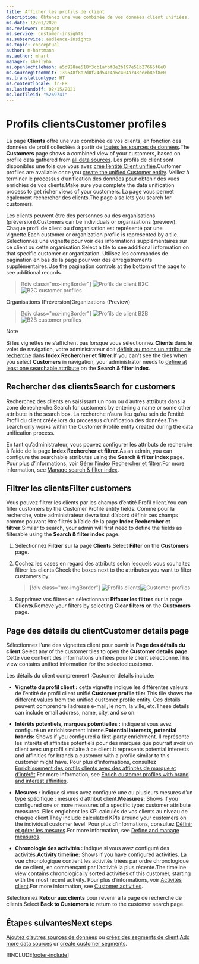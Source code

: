 ```yaml
---
title: Afficher les profils de client
description: Obtenez une vue combinée de vos données client unifiées.
ms.date: 12/01/2020
ms.reviewer: nimagen
ms.service: customer-insights
ms.subservice: audience-insights
ms.topic: conceptual
author: m-hartmann
ms.author: mhart
manager: shellyha
ms.openlocfilehash: a5d928ae518f3cb1afbf8e2b197e51b27665f6e0
ms.sourcegitcommit: 139548f8a2d0f24d54c4a6c404a743eeeb8ef8e0
ms.translationtype: HT
ms.contentlocale: fr-FR
ms.lasthandoff: 02/15/2021
ms.locfileid: "5269741"
---
```

# <a name="customer-profiles"></a><span data-ttu-id="18f50-103">Profils clients</span><span class="sxs-lookup"><span data-stu-id="18f50-103">Customer profiles</span></span>

<span data-ttu-id="18f50-104">La page **Clients** offre une vue combinée de vos clients, en fonction des données de profil collectées à partir de [toutes les sources de données](data-sources.md).</span><span class="sxs-lookup"><span data-stu-id="18f50-104">The **Customers** page shows a combined view of your customers, based on profile data gathered from [all data sources](data-sources.md).</span></span> <span data-ttu-id="18f50-105">Les profils de client sont disponibles une fois que vous avez [créé l’entité Client unifiée](data-unification.md).</span><span class="sxs-lookup"><span data-stu-id="18f50-105">Customer profiles are available once you [create the unified Customer entity](data-unification.md).</span></span> <span data-ttu-id="18f50-106">Veillez à terminer le processus d’unification des données pour obtenir des vues enrichies de vos clients.</span><span class="sxs-lookup"><span data-stu-id="18f50-106">Make sure you complete the data unification process to get richer views of your customers.</span></span> <span data-ttu-id="18f50-107">La page vous permet également rechercher des clients.</span><span class="sxs-lookup"><span data-stu-id="18f50-107">The page also lets you search for customers.</span></span>

<span data-ttu-id="18f50-108">Les clients peuvent être des personnes ou des organisations (préversion).</span><span class="sxs-lookup"><span data-stu-id="18f50-108">Customers can be individuals or organizations (preview).</span></span> <span data-ttu-id="18f50-109">Chaque profil de client ou d’organisation est représenté par une vignette.</span><span class="sxs-lookup"><span data-stu-id="18f50-109">Each customer or organization profile is represented by a tile.</span></span> <span data-ttu-id="18f50-110">Sélectionnez une vignette pour voir des informations supplémentaires sur ce client ou cette organisation.</span><span class="sxs-lookup"><span data-stu-id="18f50-110">Select a tile to see additional information on that specific customer or organization.</span></span> <span data-ttu-id="18f50-111">Utilisez les commandes de pagination en bas de la page pour voir des enregistrements supplémentaires.</span><span class="sxs-lookup"><span data-stu-id="18f50-111">Use the pagination controls at the bottom of the page to see additional records.</span></span>

> [!div class="mx-imgBorder"] 
> <span data-ttu-id="18f50-112">![Profils de client B2C](media/profiles-customers.png "Profils de client B2C")</span><span class="sxs-lookup"><span data-stu-id="18f50-112">![B2C customer profiles](media/profiles-customers.png "B2C customer profiles")</span></span>

<span data-ttu-id="18f50-113">Organisations (Préversion)</span><span class="sxs-lookup"><span data-stu-id="18f50-113">Organizations (Preview)</span></span>
> [!div class="mx-imgBorder"] 
> <span data-ttu-id="18f50-114">![Profils de client B2B](media/profile-customers-b2b.png "Profils de client B2B")</span><span class="sxs-lookup"><span data-stu-id="18f50-114">![B2B customer profiles](media/profile-customers-b2b.png "B2B customer profiles")</span></span>

> [!NOTE]
> <span data-ttu-id="18f50-115">Si les vignettes ne s’affichent pas lorsque vous sélectionnez **Clients** dans le volet de navigation, votre administrateur doit [définir au moins un attribut de recherche](search-filter-index.md) dans **Index Rechercher et filtrer**.</span><span class="sxs-lookup"><span data-stu-id="18f50-115">If you can't see the tiles when you select **Customers** in navigation, your administrator needs to [define at least one searchable attribute](search-filter-index.md) on the **Search & filter index**.</span></span>

## <a name="search-for-customers"></a><span data-ttu-id="18f50-116">Rechercher des clients</span><span class="sxs-lookup"><span data-stu-id="18f50-116">Search for customers</span></span>

<span data-ttu-id="18f50-117">Recherchez des clients en saisissant un nom ou d’autres attributs dans la zone de recherche.</span><span class="sxs-lookup"><span data-stu-id="18f50-117">Search for customers by entering a name or some other attribute in the search box.</span></span> <span data-ttu-id="18f50-118">La recherche n’aura lieu qu’au sein de l’entité Profil du client créée lors du processus d’unification des données.</span><span class="sxs-lookup"><span data-stu-id="18f50-118">The search only works within the Customer Profile entity created during the data unification process.</span></span>

<span data-ttu-id="18f50-119">En tant qu’administrateur, vous pouvez configurer les attributs de recherche à l’aide de la page **Index Rechercher et filtrer**.</span><span class="sxs-lookup"><span data-stu-id="18f50-119">As an admin, you can configure the searchable attributes using the **Search & filter index** page.</span></span> <span data-ttu-id="18f50-120">Pour plus d’informations, voir [Gérer l’index Rechercher et filtrer](search-filter-index.md).</span><span class="sxs-lookup"><span data-stu-id="18f50-120">For more information, see [Manage search & filter index](search-filter-index.md).</span></span>

## <a name="filter-customers"></a><span data-ttu-id="18f50-121">Filtrer les clients</span><span class="sxs-lookup"><span data-stu-id="18f50-121">Filter customers</span></span>

<span data-ttu-id="18f50-122">Vous pouvez filtrer les clients par les champs d’entité Profil client.</span><span class="sxs-lookup"><span data-stu-id="18f50-122">You can filter customers by the Customer Profile entity fields.</span></span> <span data-ttu-id="18f50-123">Comme pour la recherche, votre administrateur devra tout d’abord définir ces champs comme pouvant être filtrés à l’aide de la page **Index Rechercher et filtrer**.</span><span class="sxs-lookup"><span data-stu-id="18f50-123">Similar to search, your admin will first need to define the fields as filterable using the **Search & filter index** page.</span></span>

1. <span data-ttu-id="18f50-124">Sélectionnez **Filtrer** sur la page **Clients**.</span><span class="sxs-lookup"><span data-stu-id="18f50-124">Select **Filter** on the **Customers** page.</span></span>

2. <span data-ttu-id="18f50-125">Cochez les cases en regard des attributs selon lesquels vous souhaitez filtrer les clients.</span><span class="sxs-lookup"><span data-stu-id="18f50-125">Check the boxes next to the attributes you want to filter customers by.</span></span>

   > [!div class="mx-imgBorder"] 
   > <span data-ttu-id="18f50-126">![Profils clients](media/profiles-customers3.png "Profils client")</span><span class="sxs-lookup"><span data-stu-id="18f50-126">![Customer profiles](media/profiles-customers3.png "Customer profiles")</span></span>

3. <span data-ttu-id="18f50-127">Supprimez vos filtres en sélectionnant **Effacer les filtres** sur la page **Clients**.</span><span class="sxs-lookup"><span data-stu-id="18f50-127">Remove your filters by selecting **Clear filters** on the **Customers** page.</span></span>

##  <a name="customer-details-page"></a><span data-ttu-id="18f50-128">Page des détails du client</span><span class="sxs-lookup"><span data-stu-id="18f50-128">Customer details page</span></span>

<span data-ttu-id="18f50-129">Sélectionnez l’une des vignettes client pour ouvrir la **Page des détails du client**.</span><span class="sxs-lookup"><span data-stu-id="18f50-129">Select any of the customer tiles to open the **Customer details page**.</span></span> <span data-ttu-id="18f50-130">Cette vue contient des informations unifiées pour le client sélectionné.</span><span class="sxs-lookup"><span data-stu-id="18f50-130">This view contains unified information for the selected customer.</span></span>

<span data-ttu-id="18f50-131">Les détails du client comprennent :</span><span class="sxs-lookup"><span data-stu-id="18f50-131">Customer details include:</span></span>

-   <span data-ttu-id="18f50-132">**Vignette du profil client :** cette vignette indique les différentes valeurs de l’entité de profil client unifié.</span><span class="sxs-lookup"><span data-stu-id="18f50-132">**Customer profile tile:** This tile shows the different values from the unified customer profile entity.</span></span> <span data-ttu-id="18f50-133">Ces détails peuvent comprendre l’adresse e-mail, le nom, la ville, etc.</span><span class="sxs-lookup"><span data-stu-id="18f50-133">These details can include email address, name, city, and so on.</span></span> 

-   <span data-ttu-id="18f50-134">**Intérêts potentiels, marques potentielles :** indique si vous avez configuré un enrichissement interne.</span><span class="sxs-lookup"><span data-stu-id="18f50-134">**Potential interests, potential brands:** Shows if you configured a first-party enrichment.</span></span> <span data-ttu-id="18f50-135">Il représente les intérêts et affinités potentiels pour des marques que pourrait avoir un client avec un profil similaire à ce client.</span><span class="sxs-lookup"><span data-stu-id="18f50-135">It represents potential interests and affinities for brands a customer with a profile similar to this customer might have.</span></span> <span data-ttu-id="18f50-136">Pour plus d’informations, consultez [Enrichissement des profils clients avec des affinités de marque et d’intérêt](enrichment-microsoft-graph.md).</span><span class="sxs-lookup"><span data-stu-id="18f50-136">For more information, see [Enrich customer profiles with brand and interest affinities](enrichment-microsoft-graph.md).</span></span>

-   <span data-ttu-id="18f50-137">**Mesures :** indique si vous avez configuré une ou plusieurs mesures d’un type spécifique : mesures d’attribut client.</span><span class="sxs-lookup"><span data-stu-id="18f50-137">**Measures:** Shows if you configured one or more measures of a specific type: customer attribute measures.</span></span> <span data-ttu-id="18f50-138">Elles englobent les KPI calculés de vos clients au niveau de chaque client.</span><span class="sxs-lookup"><span data-stu-id="18f50-138">They include calculated KPIs around your customers on the individual customer level.</span></span> <span data-ttu-id="18f50-139">Pour plus d’informations, consultez [Définir et gérer les mesures](measures.md).</span><span class="sxs-lookup"><span data-stu-id="18f50-139">For more information, see [Define and manage measures](measures.md).</span></span>

-   <span data-ttu-id="18f50-140">**Chronologie des activités :** indique si vous avez configuré des activités.</span><span class="sxs-lookup"><span data-stu-id="18f50-140">**Activity timeline:** Shows if you have configured activities.</span></span> <span data-ttu-id="18f50-141">La vue chronologique contient les activités triées par ordre chronologique de ce client, en commençant par l’activité la plus récente.</span><span class="sxs-lookup"><span data-stu-id="18f50-141">The timeline view contains chronologically sorted activities of this customer, starting with the most recent activity.</span></span> <span data-ttu-id="18f50-142">Pour plus d’informations, voir [Activités client](activities.md).</span><span class="sxs-lookup"><span data-stu-id="18f50-142">For more information, see [Customer activities](activities.md).</span></span>

<span data-ttu-id="18f50-143">Sélectionnez **Retour aux clients** pour revenir à la page de recherche de clients.</span><span class="sxs-lookup"><span data-stu-id="18f50-143">Select **Back to Customers** to return to the customer search page.</span></span>

## <a name="next-steps"></a><span data-ttu-id="18f50-144">Étapes suivantes</span><span class="sxs-lookup"><span data-stu-id="18f50-144">Next steps</span></span>

<span data-ttu-id="18f50-145">[Ajoutez d’autres sources de données](data-sources.md) ou [créez des segments de client](segments.md).</span><span class="sxs-lookup"><span data-stu-id="18f50-145">[Add more data sources](data-sources.md) or [create customer segments](segments.md).</span></span>


[!INCLUDE[footer-include](../includes/footer-banner.md)]